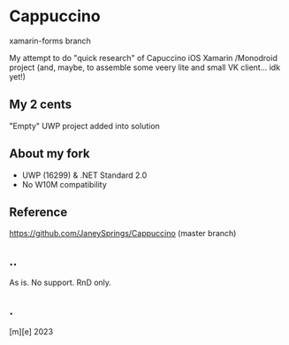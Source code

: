 # Cappuccino

xamarin-forms branch

My attempt to do "quick research" of Capuccino iOS Xamarin /Monodroid project
(and, maybe, to assemble some veery lite and small VK client... idk yet!)

## My 2 cents
"Empty" UWP project added into solution

## About my fork
- UWP (16299) & .NET Standard 2.0
- No W10M compatibility

## Reference
https://github.com/JaneySprings/Cappuccino (master branch)

## ..
As is. No support. RnD only.

## .
[m][e] 2023